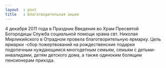 ```yaml
---
layout  : post
title   : Благотворительная акция
---
```

4 декабря 2011 года в Праздник Введения во Храм Пресвятой Богородицы Служба социальной помощи храма свт. Николая Мирликийского в Отрадном провела благотворительную ярмарку. Цель ярмарки -сбор пожертвований на рождественские подарки подопечным нуждающимся многодетным семьям, семьям с детьми-инвалидами, детям детского дома, а также одиноким болящим пенсионерам прихода.
